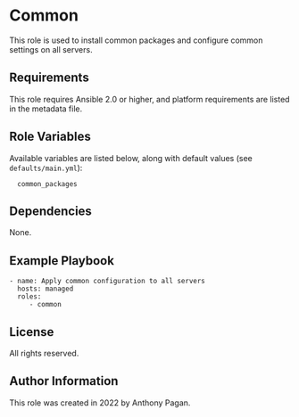 Common
=========

This role is used to install common packages and configure common settings on all servers.

Requirements
------------

This role requires Ansible 2.0 or higher, and platform requirements are listed in the metadata file.

Role Variables
--------------

Available variables are listed below, along with default values (see `defaults/main.yml`):
  
      common_packages

Dependencies
------------

None.

Example Playbook
----------------

    - name: Apply common configuration to all servers
      hosts: managed
      roles:
         - common

License
-------

All rights reserved.

Author Information
------------------

This role was created in 2022 by Anthony Pagan.
